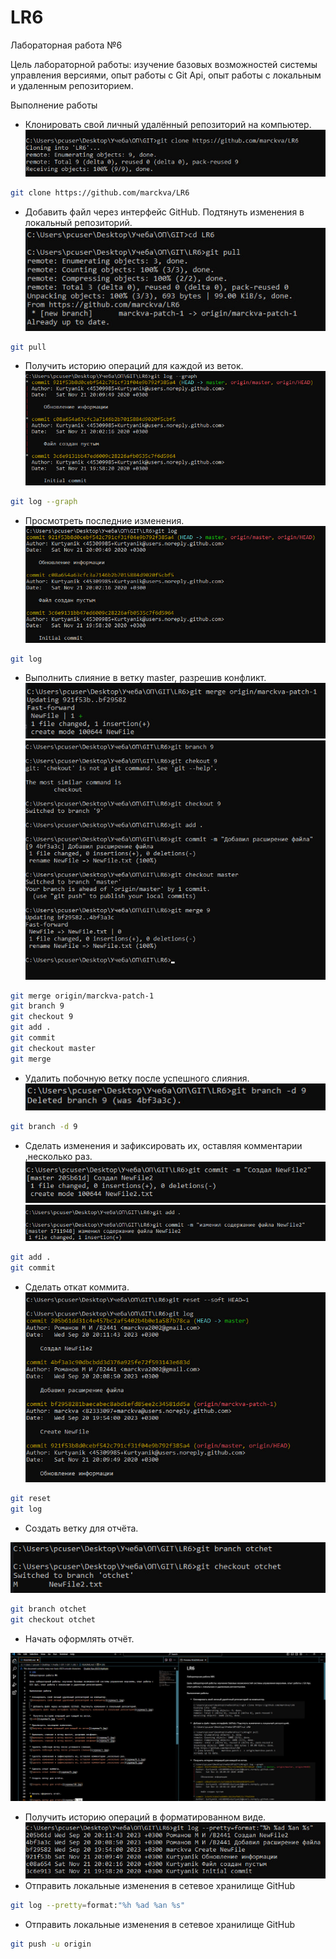 # LR6
Лабораторная работа №6

Цель лабораторной работы: изучение базовых возможностей системы управления версиями, опыт работы с Git Api, опыт работы с локальным и удаленным репозиторием.

Выполнение работы

* Клонировать свой личный удалённый репозиторий на компьютер.
![Клонировать свой личный удалённый репозиторий на компьютер](скрины/1.jpg)
```bash
git clone https://github.com/marckva/LR6
```

 * Добавить файл через интерфейс GitHub. Подтянуть изменения в локальный репозиторий.
![Добавить файл через интерфейс GitHub. Подтянуть изменения в локальный репозиторий](скрины/2.jpg)
```bash
git pull
```

*  Получить историю операций для каждой из веток.
![code](скрины/3.jpg "code")
```bash
git log --graph
```

* Просмотреть последние изменения. 
![Получить историю операций для каждой из веток](скрины/4.jpg)
```bash
git log
```

* Выполнить слияние в ветку master, разрешив конфликт. 
![Выполнить слияние в ветку master, разрешив конфликт](скрины/5.jpg)
![Выполнить слияние в ветку master, разрешив конфликт](скрины/6.jpg)
```bash
git merge origin/marckva-patch-1
git branch 9
git checkout 9
git add . 
git commit 
git checkout master
git merge 
```

* Удалить побочную ветку после успешного слияния.
![Удалить побочную ветку после успешного слияния](скрины/7.jpg)
```bash
git branch -d 9
```

* Сделать изменения и зафиксировать их, оставляя комментарии ,несколько раз. 
![Сделать изменения и зафиксировать их, оставляя комментарии ,несколько раз](скрины/8.1.jpg)
![Сделать изменения и зафиксировать их, оставляя комментарии ,несколько раз](скрины/8.jpg)
```bash
git add . 
git commit
```

* Сделать откат коммита. 
![Сделать откат коммита](скрины/9.jpg)
```bash
git reset 
git log
```

* Создать ветку для отчёта.

![Создать ветку для отчёта](скрины/10.jpg)
```bash
git branch otchet
git checkout otchet
```


* Начать оформлять отчёт.

![Создать ветку для отчёта](скрины/12.jpg)


* Получить историю операций в форматированном виде.
![Получить историю операций в форматированном виде](скрины/13.jpg)
* Отправить локальные изменения в сетевое хранилище GitHub

```bash
git log --pretty=format:"%h %ad %an %s"
```
* Отправить локальные изменения в сетевое хранилище GitHub
```bash
git push -u origin 
```